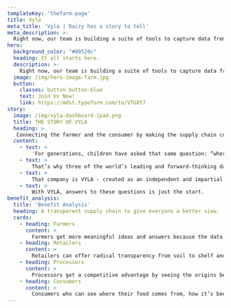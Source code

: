 ```yaml
---
templateKey: 'thefarm-page'
title: Vyla
meta_title: 'Vyla | Dairy has a story to tell'
meta_description: >-
  Right now, our team is building a suite of tools to capture data from the farm out with a strategy to remove silos and scale so all participants along the dairy chain get new value, insight and efficiency.
hero:
  background_color: "#00529c"
  heading: It all starts here.
  description: >-
    Right now, our team is building a suite of tools to capture data from the farm out with a strategy to remove silos and scale so all participants along the dairy chain get new value, insight and efficiency.
  image: /img/hero-image-farm.jpg
  button:
    classes: button button-blue
    text: Join Us Now!
    link: https://mdst.typeform.com/to/VTG8Y7
story:
  image: /img/vyla-dashboard-ipad.png
  title: THE STORY OF VYLA
  heading: >
   Connecting the farmer and the consumer by making the supply chain completely transparent.
  content:
    - text: >
        'For generations, children have asked that same question: “where does milk come from?” One answer has always sufficed: “from cows.” But that’s not enough anymore. Consumers want to know the real origins of their food. And those who supply it have a message - Doing dairy means doing good.'
    - text: >
        That’s why three of the world’s leading and forward-thinking dairy companies - Nestle, Land O’ Lakes and Lely Group - have partnered to raise the standard for the industry. Together with launch partner Nestlé, they bring their individual strengths to the creation of a new and entirely different technology company.
    - text: >
        That company is VYLA - created as an independent and impartial accelerator of transparency, sustainability and innovation in the dairy industry. After all, the new questions are entirely fair. Where was the farm? How were the cows treated? How was this milk processed? Has anything been added? Were sustainable practices used? How did it get to my store?
    - text: >
        With VYLA, answers to these questions is just the start.
benefit_analysis:
  title: 'Benefit Analysis'
  heading: A transparent supply chain to give everyone a better view.
  cards:
    - heading: Farmers
      content: >
        Farmers get more meaningful ideas and answers because the data that inspires those ideas are industry-wide, whichtakerisk out of changing farming practices.
    - heading: Retailers
      content: >
        Retailers can offer radical transparency from soil to shelf and everywhere in between, so customers know every product’story,and have new reason to be loyal shoppers.
    - heading: Processors
      content: >
        Processors get a competitive advantage by seeing the origins behind their ingredients, so they can improve mix ratiosefficiencies and create products that are better suited to consumer tastes.
    - heading: Consumers
      content: >
        Consumers who can see where their food comes from, how it’s been produced, and what impacts its’ having on sustainability and the environment are more brand loyal.
---
```

